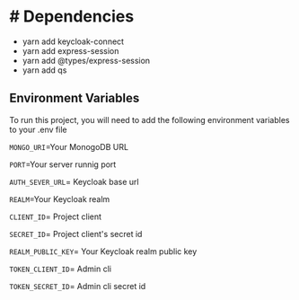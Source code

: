 # # Dependencies

- yarn add keycloak-connect
- yarn add express-session
- yarn add @types/express-session
- yarn add qs

## Environment Variables

To run this project, you will need to add the following environment variables to your .env file

`MONGO_URI`=Your MonogoDB URL

`PORT`=Your server runnig port

`AUTH_SEVER_URL`= Keycloak base url

`REALM`=Your Keycloak realm

`CLIENT_ID`= Project client

`SECRET_ID`= Project client's secret id

`REALM_PUBLIC_KEY`= Your Keycloak realm public key

`TOKEN_CLIENT_ID`= Admin cli

`TOKEN_SECRET_ID`= Admin cli secret id
